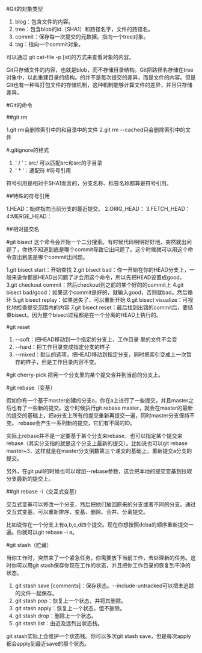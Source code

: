 #Git的对象类型
1. blog：包含文件的内容。
2. tree：包含blob的id（SHA1）和路径名字，文件的路径名。
3. commit：保存每一次提交的元数据。指向一个tree对象。
4. tag：指向一个commit对象。

可以通过 git cat-file -p [id]的方式来查看对象的内容。

Git只存储文件的内容，也就是blob，而不存储目录结构。Git把路径名存储在tree对象中，以此重建目录的结构。的并不是每次提交的差异，而是文件的内容。但是GIt也有一种叫打包文件的存储机制，这种机制能够计算文件的差异，并且只存储差异。


#Git的命令

##git rm

1.git rm会删除索引中的和目录中的文件
2.git rm --cached只会删除索引中的文件

#.gitignore的格式

1. ' / '：src/ 可以匹配src和src的子目录
2. ' * '：通配符
#符号引用
 
符号引用是相对于SHA1而言的，分支名称、标签名称都算是符号引用。

##特殊的符号引用

1.HEAD：始终指向当前分支的最近提交。
2.ORIG_HEAD：
3.FETCH_HEAD：
4:MERGE_HEAD：

##相对提交名

#git bisect
这个命令会开始一个二分搜索。有时候代码明明好好地，突然就出问题了，你也不知道到底是哪个commit导致它出问题了。这个时候就可以用这个命令查出到底是哪个commit出问题。

1.git bisect start：开始查找
2.git bisect bad：你一开始在你的HEAD分支上，一般来说你都是HEAD出问题了才会用这个命令，所以先把HEAD设置成good。
3.git checkout commit：然后checkout到之前的某个好的的commit上
4.git bisect bad/good：如果这个commit是好的，就输入good，否则就bad。然后循环
5.git bisect replay：如果迷失了，可以重新开始
6.git bisect visualize：可视化地检查提交范围内的内容
7.git bisect reset：最后找到出错的commit后，要结束bisect。因为整个bisect过程都是在一个分离的HEAD上执行的。

#git reset

1. --soft：把HEAD移动到一个指定的分支上，工作目录 里的文件不会变
2. --hard：把工作目录变成指定分支的样子
3. --mixed：默认的选项，把HEAD移动到指定分支，同时把索引变成上一次暂存的样子，但是工作目录内容不变。


#git cherry-pick
把另一个分支里的某个提交合并到当前的分支上。

#git rebase（变基）

假如你有一个基于master创建的分支a，你在a上进行了一些提交，并且master之后也有了一些新的提交。这个时候执行git rebase master，就会在master的最新的提交的基础上，把a分支上所有的提交重新再提交一遍，同时master分支保持不变。
rebase会产生一系列新的提交，它们有不同的ID。

实际上rebase并不是一定要基于某个分支来rebase，也可以指定某个提交来rebase（其实分支指的就是这个分支上最新的提交）。比如说也可以git rebase master~3，这样就是在master分支倒数第三个递交的基础上，重新提交a分支的提交。

另外，在git pull的时候也可以增加--rebase参数，这会把本地的提交变基到拉取分支最新的提交上。

##git rebase -i（交互式变基）

交互式变基可以修改一个分支，然后把他们放回原来的分支或者不同的分支。通过交互式变基，可以重新排序、变基、删除、合并、分离提交。

比如说你在一个分支上有a,b,c,d四个提交。现在你想按照dcba的顺序重新提交一遍。你就可以git rebase -i a。

#git stash（贮藏）

当你工作时，突然来了一个紧急任务。你需要放下当前工作，去处理新的任务。这时你可以用git stash保存你现在工作的状态，并且把你工作目录的恢复到干净的状态。

1. git stash save [comments]：保存状态。--include-untracked可以把未追踪的文件一起保存。
2. git stash pop：恢复上一个状态，并将其删除。
3. git stash apply：恢复上一个状态，但不删除。
4. git stash drop：删除上一个状态。
5. git stash list：由近及远列出状态栈。

git stash实际上会维护一个状态栈。你可以多次git stash save，但是每次apply都会apply到最近save的那个状态。